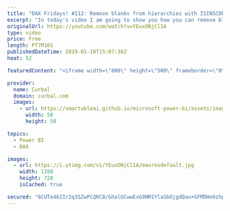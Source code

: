 ```yaml
---
title: "DAX Fridays! #112: Remove blanks from hierarchies with ISINSCOPE"
excerpt: "In today's video I am going to show you how you can remove blanks from hierarchies using the DAX Function ISINSCOPE.  I have covered ISINSCOPE before with a more difficult example, so I hope this video will explain it in easier terms and with a useful example.  Link to the previous ISINSCOPE video: https://www.youtube.com/watch?v=sSUCyps_1O4"
originalUrl: https://youtube.com/watch?v=YEuxONjCl1A
type: video
price: Free
length: PT7M16S
publishedDateTime: 2019-01-18T15:07:36Z
heat: 52

featuredContent: "<iframe width=\"800\" height=\"500\" frameborder=\"0\" src=\"https://www.youtube.com/embed/YEuxONjCl1A\" allow=\"accelerometer; autoplay; encrypted-media; gyroscope; picture-in-picture\" allowfullscreen></iframe>"

provider:
  name: Curbal
  domain: curbal.com
  images:
    - url: https://smartableai.github.io/microsoft-power-bi/assets/images/organizations/curbal.com-50x50.jpg
      width: 50
      height: 50

topics:
  - Power BI
  - DAX

images:
  - url: https://i.ytimg.com/vi/YEuxONjCl1A/maxresdefault.jpg
    width: 1280
    height: 720
    isCached: true

secured: "6CUTe462Ir2q3SZwPCQKC8/GhalUCwwExG9NM1YlaSbOjgdQau+GFMDHe6zhpj2rEryB5leJFk5L+L8IBotMg6T2ZbcdTl3RQlrkByuAkWG1x8U+qX4GX08btq5rrqifVxHSeweMq2x70BVp5ls9OsOqHuFStf9An1OvRDZWN9soEjTf9IqpB5v0hs0ab6GcnREvLGkZK+ep9gJvrFE9LfpsfuGg0zeb+dHBF3jFybszhUenHt+fLEFSe/wBLJMtLoJTipeK9kcyHBN7g8ZIbtYqA0rlB+AfRzThVxUp3D+8ATeF2bfLcLtwb3Qpsru/hMTTy6JLqygKjGda5ajFz9tqAhWtqZnIju/wzULidPqalkEz4mC2PFVMgT5mCTc1rsSGg0eK04FsBkQ56Qa7kurbUUzksNkqgCN8HCkZIbo=;UKl7XdUW9HGoIji1A54tuA=="
---
```



